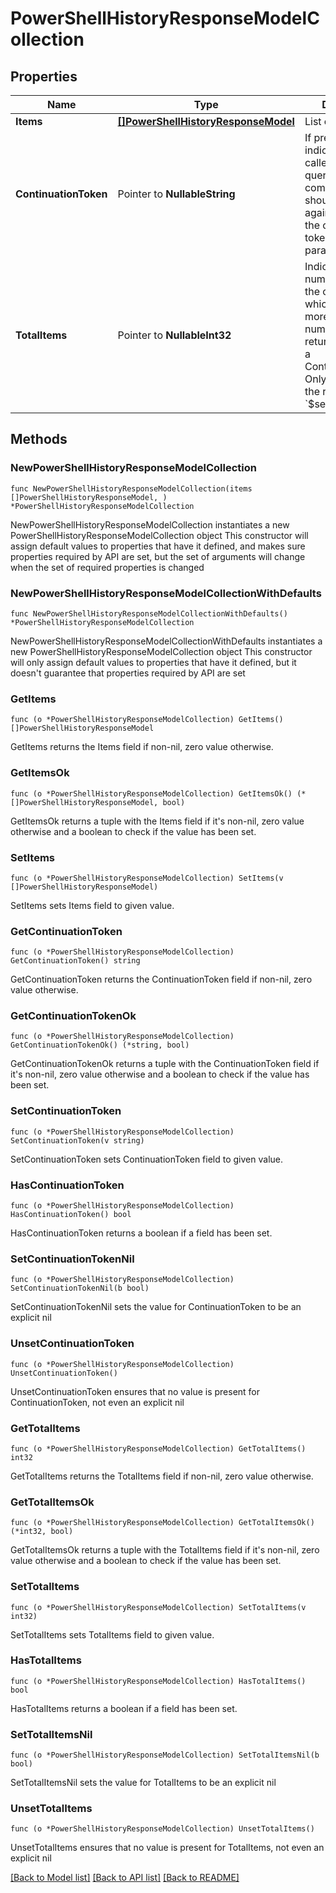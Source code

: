 # PowerShellHistoryResponseModelCollection

## Properties

Name | Type | Description | Notes
------------ | ------------- | ------------- | -------------
**Items** | [**[]PowerShellHistoryResponseModel**](PowerShellHistoryResponseModel.md) | List of items. | 
**ContinuationToken** | Pointer to **NullableString** | If present, indicates to the caller that the query was not complete, and they should call the API again specifying the continuation token as a query parameter. | [optional] 
**TotalItems** | Pointer to **NullableInt32** | Indicates the total number of items in the collection, which may be more than the number of Items returned, if there is a ContinuationToken.  Only returned in the response to &#x60;$search&#x60; APIs. | [optional] 

## Methods

### NewPowerShellHistoryResponseModelCollection

`func NewPowerShellHistoryResponseModelCollection(items []PowerShellHistoryResponseModel, ) *PowerShellHistoryResponseModelCollection`

NewPowerShellHistoryResponseModelCollection instantiates a new PowerShellHistoryResponseModelCollection object
This constructor will assign default values to properties that have it defined,
and makes sure properties required by API are set, but the set of arguments
will change when the set of required properties is changed

### NewPowerShellHistoryResponseModelCollectionWithDefaults

`func NewPowerShellHistoryResponseModelCollectionWithDefaults() *PowerShellHistoryResponseModelCollection`

NewPowerShellHistoryResponseModelCollectionWithDefaults instantiates a new PowerShellHistoryResponseModelCollection object
This constructor will only assign default values to properties that have it defined,
but it doesn't guarantee that properties required by API are set

### GetItems

`func (o *PowerShellHistoryResponseModelCollection) GetItems() []PowerShellHistoryResponseModel`

GetItems returns the Items field if non-nil, zero value otherwise.

### GetItemsOk

`func (o *PowerShellHistoryResponseModelCollection) GetItemsOk() (*[]PowerShellHistoryResponseModel, bool)`

GetItemsOk returns a tuple with the Items field if it's non-nil, zero value otherwise
and a boolean to check if the value has been set.

### SetItems

`func (o *PowerShellHistoryResponseModelCollection) SetItems(v []PowerShellHistoryResponseModel)`

SetItems sets Items field to given value.


### GetContinuationToken

`func (o *PowerShellHistoryResponseModelCollection) GetContinuationToken() string`

GetContinuationToken returns the ContinuationToken field if non-nil, zero value otherwise.

### GetContinuationTokenOk

`func (o *PowerShellHistoryResponseModelCollection) GetContinuationTokenOk() (*string, bool)`

GetContinuationTokenOk returns a tuple with the ContinuationToken field if it's non-nil, zero value otherwise
and a boolean to check if the value has been set.

### SetContinuationToken

`func (o *PowerShellHistoryResponseModelCollection) SetContinuationToken(v string)`

SetContinuationToken sets ContinuationToken field to given value.

### HasContinuationToken

`func (o *PowerShellHistoryResponseModelCollection) HasContinuationToken() bool`

HasContinuationToken returns a boolean if a field has been set.

### SetContinuationTokenNil

`func (o *PowerShellHistoryResponseModelCollection) SetContinuationTokenNil(b bool)`

 SetContinuationTokenNil sets the value for ContinuationToken to be an explicit nil

### UnsetContinuationToken
`func (o *PowerShellHistoryResponseModelCollection) UnsetContinuationToken()`

UnsetContinuationToken ensures that no value is present for ContinuationToken, not even an explicit nil
### GetTotalItems

`func (o *PowerShellHistoryResponseModelCollection) GetTotalItems() int32`

GetTotalItems returns the TotalItems field if non-nil, zero value otherwise.

### GetTotalItemsOk

`func (o *PowerShellHistoryResponseModelCollection) GetTotalItemsOk() (*int32, bool)`

GetTotalItemsOk returns a tuple with the TotalItems field if it's non-nil, zero value otherwise
and a boolean to check if the value has been set.

### SetTotalItems

`func (o *PowerShellHistoryResponseModelCollection) SetTotalItems(v int32)`

SetTotalItems sets TotalItems field to given value.

### HasTotalItems

`func (o *PowerShellHistoryResponseModelCollection) HasTotalItems() bool`

HasTotalItems returns a boolean if a field has been set.

### SetTotalItemsNil

`func (o *PowerShellHistoryResponseModelCollection) SetTotalItemsNil(b bool)`

 SetTotalItemsNil sets the value for TotalItems to be an explicit nil

### UnsetTotalItems
`func (o *PowerShellHistoryResponseModelCollection) UnsetTotalItems()`

UnsetTotalItems ensures that no value is present for TotalItems, not even an explicit nil

[[Back to Model list]](../README.md#documentation-for-models) [[Back to API list]](../README.md#documentation-for-api-endpoints) [[Back to README]](../README.md)


